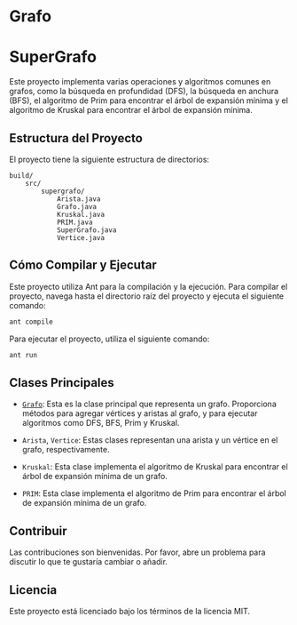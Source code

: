 # Grafo
# SuperGrafo

Este proyecto implementa varias operaciones y algoritmos comunes en grafos, como la búsqueda en profundidad (DFS), la búsqueda en anchura (BFS), el algoritmo de Prim para encontrar el árbol de expansión mínima y el algoritmo de Kruskal para encontrar el árbol de expansión mínima.

## Estructura del Proyecto

El proyecto tiene la siguiente estructura de directorios:

```
build/
	src/
		supergrafo/
			Arista.java
			Grafo.java
			Kruskal.java
			PRIM.java
			SuperGrafo.java
			Vertice.java
```

## Cómo Compilar y Ejecutar

Este proyecto utiliza Ant para la compilación y la ejecución. Para compilar el proyecto, navega hasta el directorio raíz del proyecto y ejecuta el siguiente comando:

```sh
ant compile
```

Para ejecutar el proyecto, utiliza el siguiente comando:

```sh
ant run
```

## Clases Principales

- [`Grafo`](command:_github.copilot.openSymbolInFile?%5B%22src%2Fsupergrafo%2FGrafo.java%22%2C%22Grafo%22%5D "src/supergrafo/Grafo.java"): Esta es la clase principal que representa un grafo. Proporciona métodos para agregar vértices y aristas al grafo, y para ejecutar algoritmos como DFS, BFS, Prim y Kruskal.

- `Arista`, `Vertice`: Estas clases representan una arista y un vértice en el grafo, respectivamente.

- `Kruskal`: Esta clase implementa el algoritmo de Kruskal para encontrar el árbol de expansión mínima de un grafo.

- `PRIM`: Esta clase implementa el algoritmo de Prim para encontrar el árbol de expansión mínima de un grafo.

## Contribuir

Las contribuciones son bienvenidas. Por favor, abre un problema para discutir lo que te gustaría cambiar o añadir.

## Licencia

Este proyecto está licenciado bajo los términos de la licencia MIT.
